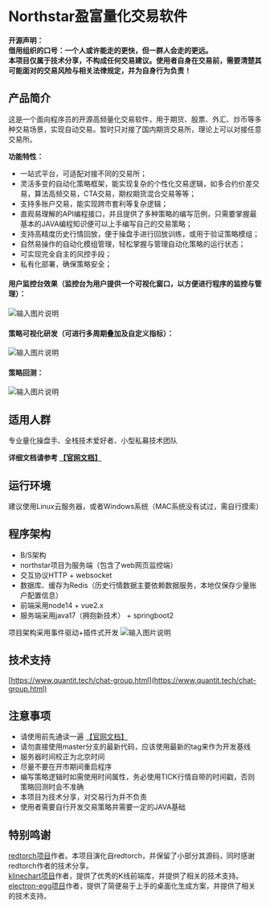 # Northstar盈富量化交易软件

**开源声明：**  
**借用组织的口号：一个人或许能走的更快，但一群人会走的更远。**  
**本项目仅属于技术分享，不构成任何交易建议。使用者自身在交易前，需要清楚其可能面对的交易风险与相关法律规定，并为自身行为负责！**

## 产品简介
这是一个面向程序员的开源高频量化交易软件，用于期货、股票、外汇、炒币等多种交易场景，实现自动交易。暂时只对接了国内期货交易所，理论上可以对接任意交易所。

**功能特性：**
- 一站式平台，可适配对接不同的交易所；
- 灵活多变的自动化策略框架，能实现复杂的个性化交易逻辑，如多合约价差交易，算法高频交易，CTA交易，期权期货混合交易等等；
- 支持多账户交易，能实现跨市套利等复杂逻辑；
- 直观易理解的API编程接口，并且提供了多种策略的编写范例，只需要掌握最基本的JAVA编程知识便可以上手编写自己的交易策略；
- 支持高精度历史行情回放，便于操盘手进行回放训练，或用于验证策略模组；
- 自然易操作的自动化模组管理，轻松掌握与管理自动化策略的运行状态；
- 可实现完全自主的风控手段；
- 私有化部署，确保策略安全；

#### 用户监控台效果（监控台为用户提供一个可视化窗口，以方便进行程序的监控与管理）：
![输入图片说明](https://www.quantit.tech/assets/screenshot/preview-feature.gif "屏幕截图.png")
#### 策略可视化研发（可进行多周期叠加及自定义指标）：
![输入图片说明](https://www.quantit.tech/assets/screenshot/preview-strategy-study.gif "屏幕截图.png")
#### 策略回测：
![输入图片说明](https://www.quantit.tech/assets/screenshot/preview-playback.gif "屏幕截图.png")

## 适用人群
专业量化操盘手、全栈技术爱好者、小型私募技术团队

**详细文档请参考 [【官网文档】](https://www.quantit.tech/)**

## 运行环境
建议使用Linux云服务器，或者Windows系统（MAC系统没有试过，需自行摸索）

## 程序架构
- B/S架构
- northstar项目为服务端（包含了web网页监控端）
- 交互协议HTTP + websocket
- 数据库、缓存为Redis（历史行情数据主要依赖数据服务，本地仅保存少量账户配置信息）
- 前端采用node14 + vue2.x
- 服务端采用java17（拥抱新技术） + springboot2

项目架构采用事件驱动+插件式开发
![输入图片说明](https://foruda.gitee.com/images/1674038693900175040/674a156d_1676852.png "总体架构图.png")

## 技术支持
[https://www.quantit.tech/chat-group.html](https://www.quantit.tech/chat-group.html)

## 注意事项
- 请使用前先通读一遍 [【官网文档】](https://www.quantit.tech/)  
- 请勿直接使用master分支的最新代码，应该使用最新的tag来作为开发基线
- 服务器时间校正为北京时间
- 尽量不要在开市期间重启程序
- 编写策略逻辑时如需使用时间属性，务必使用TICK行情自带的时间戳，否则策略回测时会不准确
- 本项目为技术分享，对交易行为并不负责
- 使用者需要自行开发交易策略并需要一定的JAVA基础

## 特别鸣谢
[redtorch项目](https://github.com/sun0x00/redtorch)作者。本项目演化自redtorch，并保留了小部分其源码，同时感谢redtorch作者的技术分享。  
[klinechart项目](https://klinecharts.com/zh-CN)作者，提供了优秀的K线前端库，并提供了相关的技术支持。  
[electron-egg项目](https://www.yuque.com/u34495/mivcfg)作者，提供了简便易于上手的桌面化生成方案，并提供了相关的技术支持。  

